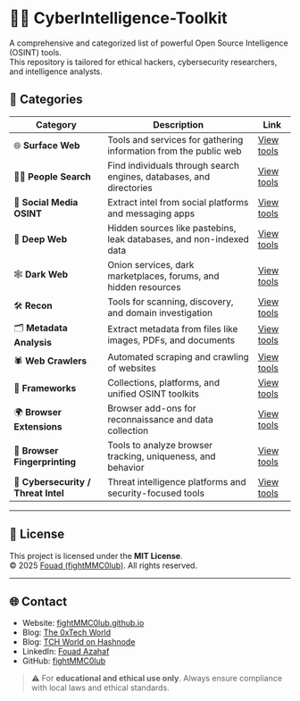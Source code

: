 # 🕵️‍♂️ CyberIntelligence-Toolkit

A comprehensive and categorized list of powerful Open Source Intelligence (OSINT) tools.  
This repository is tailored for ethical hackers, cybersecurity researchers, and intelligence analysts.

## 📂 Categories

| Category               | Description                                                              | Link |
|------------------------|--------------------------------------------------------------------------|------|
| 🌐 **Surface Web**         | Tools and services for gathering information from the public web        | [View tools](./surface/search-engines.md) |
| 🕵️‍♀️ **People Search**       | Find individuals through search engines, databases, and directories     | [View tools](./surface/people-search.md) |
| 📱 **Social Media OSINT**   | Extract intel from social platforms and messaging apps                 | [View tools](./surface/social-media-osint.md) |
| 🌊 **Deep Web**             | Hidden sources like pastebins, leak databases, and non-indexed data    | [View tools](./deepweb/leak-sites.md) |
| 🕸️ **Dark Web**             | Onion services, dark marketplaces, forums, and hidden resources        | [View tools](./darkweb/onion-services.md) |
| 🛠️ **Recon**                | Tools for scanning, discovery, and domain investigation                | [View tools](./tools/recon.md) |
| 🗂️ **Metadata Analysis**     | Extract metadata from files like images, PDFs, and documents          | [View tools](./tools/metadata.md) |
| 🕷️ **Web Crawlers**         | Automated scraping and crawling of websites                            | [View tools](./tools/web-crawlers.md) |
| 🧱 **Frameworks**           | Collections, platforms, and unified OSINT toolkits                     | [View tools](./frameworks/general.md) |
| 🌍 **Browser Extensions**   | Browser add-ons for reconnaissance and data collection                 | [View tools](./browser/extensions.md) |
| 🧬 **Browser Fingerprinting**| Tools to analyze browser tracking, uniqueness, and behavior           | [View tools](./browser/fingerprinting.md) |
| 🔐 **Cybersecurity / Threat Intel** | Threat intelligence platforms and security-focused tools       | [View tools](./cybersec/threat-intel.md) |

---

## 📢 License

This project is licensed under the **MIT License**.  
© 2025 [Fouad (fightMMC0lub)](https://github.com/fightMMC0lub). All rights reserved.

---

## 🌐 Contact

- Website: [fightMMC0lub.github.io](https://fightmmc0lub.github.io)
- Blog: [The 0xTech World](https://the0xtechworld.blogspot.com/)
- Blog: [TCH World on Hashnode](https://tchworld.hashnode.dev/)
- LinkedIn: [Fouad Azahaf](https://www.linkedin.com/in/fouad-azahaf-51a783335/)
- GitHub: [fightMMC0lub](https://github.com/fightMMC0lub)

> ⚠️ For **educational and ethical use only**. Always ensure compliance with local laws and ethical standards.

